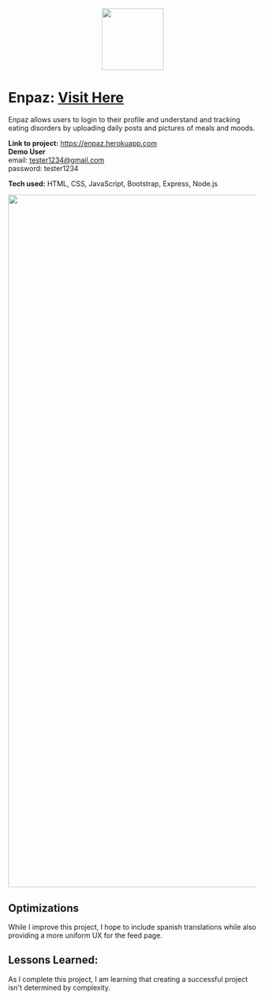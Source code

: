 <h1 align="center"><img width="125" src="https://user-images.githubusercontent.com/102558203/210466518-30285516-82e1-4219-bf1a-a9d2cdaaf364.png"><h1>


# Enpaz: <a href="https://enpaz.herokuapp.com" target="_blank">Visit Here</a>
Enpaz allows users to login to their profile and understand and tracking eating disorders by uploading daily posts and pictures of meals and moods.

**Link to project:** https://enpaz.herokuapp.com <br>
**Demo User** <br>
email: tester1234@gmail.com <br>
password: tester1234

**Tech used:** HTML, CSS, JavaScript, Bootstrap, Express, Node.js

<img width="1405" src="https://user-images.githubusercontent.com/102558203/210466448-e272c5a7-0692-46de-a141-8c9b508c0cdf.png">



## Optimizations

While I improve this project, I hope to include spanish translations while also providing a more uniform UX for the feed page.

## Lessons Learned:

As I complete this project, I am learning that creating a successful project isn't determined by complexity.

